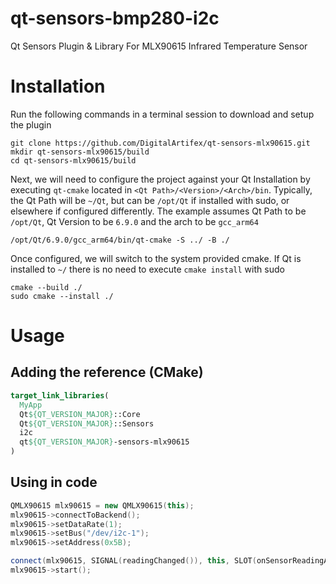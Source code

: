 # qt-sensors-bmp280-i2c
Qt Sensors Plugin &amp; Library For MLX90615 Infrared Temperature Sensor

# Installation

Run the following commands in a terminal session to download and setup the plugin
```console
git clone https://github.com/DigitalArtifex/qt-sensors-mlx90615.git
mkdir qt-sensors-mlx90615/build
cd qt-sensors-mlx90615/build
```

Next, we will need to configure the project against your Qt Installation by executing `qt-cmake` located in `<Qt Path>/<Version>/<Arch>/bin`. Typically, the Qt Path will be `~/Qt`, but can be `/opt/Qt` if installed with sudo, or elsewhere if configured differently. The example assumes Qt Path to be `/opt/Qt`, Qt Version to be `6.9.0` and the arch to be `gcc_arm64`

```
/opt/Qt/6.9.0/gcc_arm64/bin/qt-cmake -S ../ -B ./
```

Once configured, we will switch to the system provided cmake. If Qt is installed to `~/` there is no need to execute `cmake install` with sudo

```
cmake --build ./
sudo cmake --install ./
```

# Usage

## Adding the reference (CMake)

```cmake
target_link_libraries(
  MyApp
  Qt${QT_VERSION_MAJOR}::Core
  Qt${QT_VERSION_MAJOR}::Sensors
  i2c
  qt${QT_VERSION_MAJOR}-sensors-mlx90615
)
```

## Using in code

```cpp
QMLX90615 mlx90615 = new QMLX90615(this);
mlx90615->connectToBackend();
mlx90615->setDataRate(1);
mlx90615->setBus("/dev/i2c-1");
mlx90615->setAddress(0x5B);

connect(mlx90615, SIGNAL(readingChanged()), this, SLOT(onSensorReadingAvailable()));
mlx90615->start();
```
